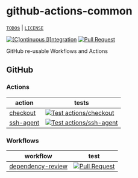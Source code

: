 # github-actions-common

[`TODO`s](./TODO.md) | [`LICENSE`](./LICENSE.md)

[![[C]ontinuous [I]ntegration](https://github.com/percebus/github-actions-common/actions/workflows/always.yml/badge.svg)](https://github.com/percebus/github-actions-common/actions/workflows/always.yml) [![Pull Request](https://github.com/percebus/github-actions-common/actions/workflows/pull_request.yml/badge.svg?event=pull_request)](https://github.com/percebus/github-actions-common/actions/workflows/pull_request.yml)

GitHub re-usable Workflows and Actions

## GitHub

### Actions

| action                                   | tests                                                                                                                                                                                                                                   |
| ---------------------------------------- | --------------------------------------------------------------------------------------------------------------------------------------------------------------------------------------------------------------------------------------- |
| [checkout](./.github/actions/checkout)   | [![Test actions/checkout](https://github.com/percebus/github-actions-common/actions/workflows/test_actions__checkout.yml/badge.svg)](https://github.com/percebus/github-actions-common/actions/workflows/test_actions__checkout.yml)    |
| [ssh-agent](./.github/actions/ssh-agent) | [![Test actions/ssh-agent](https://github.com/percebus/github-actions-common/actions/workflows/test_actions__ssh-agent.yml/badge.svg)](https://github.com/percebus/github-actions-common/actions/workflows/test_actions__ssh-agent.yml) |

### Workflows

| workflow                                                       | test                                                                                                                                                                                                                       |
| -------------------------------------------------------------- | -------------------------------------------------------------------------------------------------------------------------------------------------------------------------------------------------------------------------- |
| [dependency-review](./.github/workflows/dependency-review.yml) | [![Pull Request](https://github.com/percebus/github-actions-common/actions/workflows/pull_request.yml/badge.svg?event=pull_request)](https://github.com/percebus/github-actions-common/actions/workflows/pull_request.yml) |
